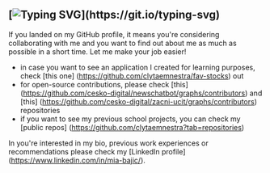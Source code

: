## [![Typing SVG](https://readme-typing-svg.herokuapp.com?font=Architects+Daughter&color=40E0D0&size=30&lines=Hi+there!)](https://git.io/typing-svg)

If you landed on my GitHub profile, it means you're considering collaborating with me and you want to find out about me as much as possible in a short time. Let me make your job easier!

* in case you want to see an application I created for learning purposes, check [this one] (https://github.com/clytaemnestra/fav-stocks) out
* for open-source contributions, please check [this] (https://github.com/cesko-digital/newschatbot/graphs/contributors) and [this] (https://github.com/cesko-digital/zacni-ucit/graphs/contributors) repositories
* if you want to see my previous school projects, you can check my [public repos] (https://github.com/clytaemnestra?tab=repositories)

In you're interested in my bio, previous work experiences or recommendations please check my [LinkedIn profile] (https://www.linkedin.com/in/mia-bajic/).
